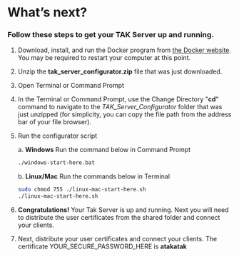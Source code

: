 # What’s next?

### Follow these steps to get your TAK Server up and running.

1. Download, install, and run the Docker program from [the Docker website](https://www.docker.com/).
   You may be required to restart your computer at this point.

2. Unzip the **tak_server_configurator.zip** file that was just downloaded.

3. Open Terminal or Command Prompt

4. In the Terminal or Command Prompt, use the Change Directory "**cd**" command to navigate to the _TAK_Server_Configurator_
   folder that was just unzipped (for simplicity, you can copy the file path from the address bar of your file
   browser).

5. Run the configurator script

   a. **Windows** Run the command below in Command Prompt

   ```bat
   ./windows-start-here.bat
   ```

   b. **Linux/Mac** Run the commands below in Terminal

   ```sh
   sudo chmod 755 ./linux-mac-start-here.sh
   ./linux-mac-start-here.sh
   ```

6. **Congratulations!** Your Tak Server is up and running. Next you will need to distribute the user
   certificates from the shared folder and connect your clients.

7. Next, distribute your user certificates and connect your clients.  The certificate YOUR_SECURE_PASSWORD_HERE is **atakatak**
